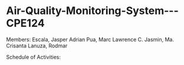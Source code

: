 # Air-Quality-Monitoring-System---CPE124

Members:
Escala, Jasper Adrian
Pua, Marc Lawrence C.
Jasmin, Ma. Crisanta
Lanuza, Rodmar

Schedule of Activities:
